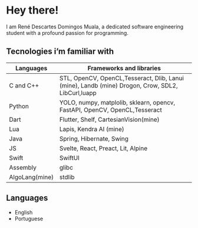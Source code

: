 # Hey there!

I am René Descartes Domingos Muala, a dedicated software engineering student with a profound passion for programming.

## Tecnologies i’m familiar with

| Languages | Frameworks and libraries |
| --- | --- |
| C and C++ | STL, OpenCV,  OpenCL,Tesseract, Dlib, Lanui (mine), Landb (mine) Drogon, Crow, SDL2, LibCurl,luapp |
| Python | YOLO, numpy, matplolib, sklearn, opencv, FastAPI, OpenCV,  OpenCL,Tesseract |
| Dart | Flutter, Shelf, CartesianVision(mine) |
| Lua | Lapis, Kendra AI (mine) |
| Java | Spring, Hibernate, Swing |
| JS | Svelte, React, Preact, Lit, Alpine |
| Swift | SwiftUI |
| Assembly | glibc |
| AlgoLang(mine) | stdlib |

## Languages

- English
- Portuguese
<!---
ReneMuala/ReneMuala is a ✨ special ✨ repository because its `README.md` (this file) appears on your GitHub profile.
You can click the Preview link to take a look at your changes.
--->
